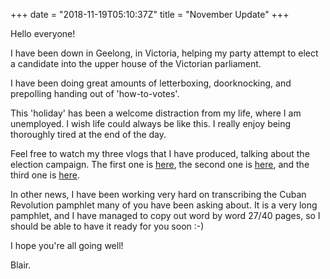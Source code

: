 +++
date = "2018-11-19T05:10:37Z"
title = "November Update"
+++

Hello everyone!

I have been down in Geelong, in Victoria, helping my party attempt to elect a candidate into the upper house of the Victorian parliament.

I have been doing great amounts of letterboxing, doorknocking, and prepolling handing out of 'how-to-votes'.

This 'holiday' has been a welcome distraction from my life, where I am unemployed. I wish life could always be like this. I really enjoy being thoroughly tired at the end of the day.

Feel free to watch my three vlogs that I have produced, talking about the election campaign. The first one is [here](https://tube.bootlicker.party/videos/watch/0f5ae72a-d90a-48af-99f5-c8fbd4f55889), the second one is [here](https://tube.bootlicker.party/videos/watch/54f26740-7558-424c-8838-800288b5b1ce), and the third one is [here](https://tube.bootlicker.party/videos/watch/5f0f9248-3819-4a4c-adf0-90d0739eee5d).

In other news, I have been working very hard on transcribing the Cuban Revolution pamphlet many of you have been asking about. It is a very long pamphlet, and I have managed to copy out word by word 27/40 pages, so I should be able to have it ready for you soon :-)

I hope you're all going well!

Blair.
